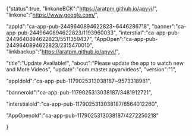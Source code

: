 {"status":true,
"linkoneBCK":"https://aratpm.github.io/apyvi/",
"linkone":"https://www.google.com/",

"appId":"ca-app-pub-2449640894622823~6446286718",
"banner":"ca-app-pub-2449640894622823/1193960033",
"interstial":"ca-app-pub-2449640894622823/5511359437",
"AppOpen":"ca-app-pub-2449640894622823/2315470010",
"linkbackup":"https://aratpm.github.io/apyvi/",



"title":"Update Available!",
"about":"Please update the app to watch new and More Videos",
"update":"com.master.apyarvideos",
"version":"1",



"appIdold":"ca-app-pub-1179025313038187~9573318981",

"bannerold":"ca-app-pub-1179025313038187/3481912721",

"interstialold":"ca-app-pub-1179025313038187/6564012260",

"AppOpenold":"ca-app-pub-1179025313038187/4272250218"



}
